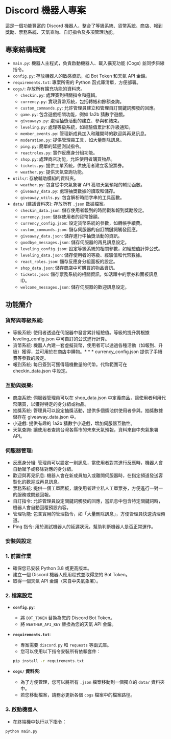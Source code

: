 # Discord 機器人專案

這是一個功能豐富的 Discord 機器人，整合了等級系統、貨幣系統、商店、報到獎勵、票務系統、天氣查詢、自訂指令及多項管理功能。

## 專案結構概覽

- `main.py`: 機器人主程式，負責啟動機器人、載入擴充功能 (Cogs) 並同步斜線指令。
- `config.py`: 存放機器人的敏感資訊，如 Bot Token 和天氣 API 金鑰。
- `requirements.txt`: 專案所需的 Python 函式庫清單，方便部署。
- `cogs/`: 存放所有擴充功能的資料夾。
  - `checkin.py`: 處理簽到相關指令和邏輯。
  - `currency.py`: 實現貨幣系統，包括轉帳和餘額查詢。
  - `custom_commands.py`: 允許管理員建立和管理自訂關鍵詞觸發的回應。
  - `game.py`: 包含遊戲相關功能，例如 1a2b 猜數字遊戲。
  - `giveaways.py`: 處理抽獎活動的建立、參與和結束。
  - `leveling.py`: 處理等級系統，如經驗值累計和升級通知。
  - `member_events.py`: 管理新成員加入和離開時的歡迎與再見訊息。
  - `moderation.py`: 提供管理員工具，如大量刪除訊息。
  - `ping.py`: 簡單的延遲測試指令。
  - `reactroles.py`: 實作反應身分組功能。
  - `shop.py`: 處理商店功能，允許使用者購買物品。
  - `tickets.py`: 提供工單系統，供使用者建立客服票券。
  - `weather.py`: 提供天氣查詢功能。
- `utils/`: 存放輔助模組的資料夾。
  - `weather.py`: 包含從中央氣象署 API 獲取天氣預報的輔助函數。
  - `giveaway_data.py`: 處理抽獎數據的讀取和儲存。
  - `giveaway_utils.py`: 包含解析時間字串的工具函數。
- `data/` (建議資料夾): 存放所有 `.json` 數據檔案。
  - `checkin_data.json`: 儲存使用者報到的時間戳和報到獎勵設定。
  - `currency.json`: 儲存使用者的貨幣餘額。
  - `currency_config.json`: 設定貨幣系統的參數，如轉帳手續費。
  - `custom_commands.json`: 儲存伺服器的自訂關鍵詞觸發回應。
  - `giveaway_data.json`: 儲存進行中抽獎活動的資訊。
  - `goodbye_messages.json`: 儲存伺服器的再見訊息設定。
  - `leveling_config.json`: 設定等級系統的相關參數，如經驗值計算公式。
  - `leveling_data.json`: 儲存使用者的等級、經驗值和代幣數據。
  - `react_roles.json`: 儲存反應身分組面板的設定。
  - `shop_data.json`: 儲存商店中可購買的物品資訊。
  - `tickets.json`: 儲存票務系統的相關資訊，如活躍中的票券和面板訊息 ID。
  - `welcome_messages.json`: 儲存伺服器的歡迎訊息設定。
  
## 功能簡介
### 貨幣與等級系統:
 * 等級系統: 使用者透過在伺服器中發言累計經驗值。等級的提升將根據 leveling_config.json 中可自訂的公式進行計算。
 * 貨幣系統: 機器人內建一套虛擬貨幣，使用者可以透過各種活動（如報到、升級）獲得，並可用於在商店中購物。* * * currency_config.json 提供了手續費等參數的設定。
 * 報到系統: 每日簽到可獲得隨機數量的代幣。代幣範圍可在 checkin_data.json 中設定。
### 互動與娛樂:
 * 商店系統: 伺服器管理員可以在 shop_data.json 中定義商品，讓使用者利用代幣購買，以獲得特定的身分組或物品。
 * 抽獎系統: 管理員可以設定抽獎活動，提供多個獎池供使用者參與。抽獎數據儲存在 giveaway_data.json 中。
 * 小遊戲: 提供有趣的 1a2b 猜數字小遊戲，增加伺服器互動性。
 * 天氣查詢: 讓使用者查詢台灣各縣市的未來天氣預報，資料來自中央氣象署 API。
### 伺服器管理:
 * 反應身分組: 管理員可以設定一則訊息，當使用者對其進行反應時，機器人會自動賦予或移除對應的身分組。
 * 歡迎與再見訊息: 機器人會在新成員加入或離開伺服器時，在指定頻道發送客製化的歡迎或再見訊息。
 * 票務系統: 提供一個工單面板，讓使用者建立私人工單票券，方便進行一對一的服務或問題回報。
 * 自訂指令: 允許管理員設定關鍵詞觸發的回應，當訊息中包含特定關鍵詞時，機器人會自動回覆預設內容。
 * 管理功能: 包含實用的管理指令，如「大量刪除訊息」，方便管理員快速清理頻道。
 * Ping 指令: 用於測試機器人的延遲狀況，幫助判斷機器人是否正常運作。
### 安裝與設定

### 1. 前置作業

- 確保您已安裝 Python 3.8 或更高版本。
- 建立一個 Discord 機器人應用程式並取得您的 Bot Token。
- 取得一個天氣 API 金鑰（來自中央氣象署）。

### 2. 檔案設定

- **`config.py`**:
    - 將 `BOT_TOKEN` 替換為您的 Discord Bot Token。
    - 將 `WEATHER_API_KEY` 替換為您的天氣 API 金鑰。

- **`requirements.txt`**:
    - 專案需要 `discord.py` 和 `requests` 等函式庫。
    - 您可以使用以下指令安裝所有依賴套件：

    ```bash
    pip install -r requirements.txt
    ```

- **`cogs/` 資料夾**:
    - 為了方便管理，您可以將所有 `.json` 檔案移動到一個獨立的 `data/` 資料夾中。
    - 若您移動檔案，請務必更新各個 `cogs` 檔案中的檔案路徑。

### 3. 啟動機器人

- 在終端機中執行以下指令：

```bash
python main.py
